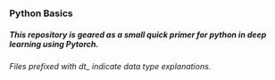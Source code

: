 ### Python Basics
##### This repository is geared as a small quick primer for python in deep learning using Pytorch.
###### Files prefixed with dt_ indicate data type explanations.
